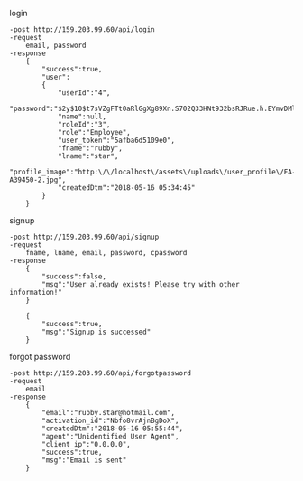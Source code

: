 login

	-post http://159.203.99.60/api/login
	-request
		email, password
	-response
		{
			"success":true,
			"user":
			{
				"userId":"4",
				"password":"$2y$10$t7sVZgFTt0aRlGgXg89Xn.S702Q33HNt932bsRJRue.h.EYmvDMlW",
				"name":null,
				"roleId":"3",
				"role":"Employee",
				"user_token":"5afba6d5109e0",
				"fname":"rubby",
				"lname":"star",
				"profile_image":"http:\/\/localhost\/assets\/uploads\/user_profile\/FA-A39450-2.jpg",
				"createdDtm":"2018-05-16 05:34:45"
			}
		}


signup

	-post http://159.203.99.60/api/signup
	-request 
		fname, lname, email, password, cpassword
	-response
		{
			"success":false,
			"msg":"User already exists! Please try with other information!"
		}

		{
			"success":true,
			"msg":"Signup is successed"
		}



forgot password

	-post http://159.203.99.60/api/forgotpassword
	-request
		email
	-response
		{
			"email":"rubby.star@hotmail.com",
			"activation_id":"Nbfo8vrAjnBgDoX",
			"createdDtm":"2018-05-16 05:55:44",
			"agent":"Unidentified User Agent",
			"client_ip":"0.0.0.0",
			"success":true,
			"msg":"Email is sent"
		}